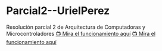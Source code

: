 # Parcial2--UrielPerez
Resolución parcial 2 de Arquitectura de Computadoras y Microcontroladores
[📺 Mira el funcionamiento aquí](https://youtu.be/CkWGsPEimZo)
[📺 Mira el funcionamiento aquí](https://youtube.com/shorts/xGyMWA707gQ?feature=share)
